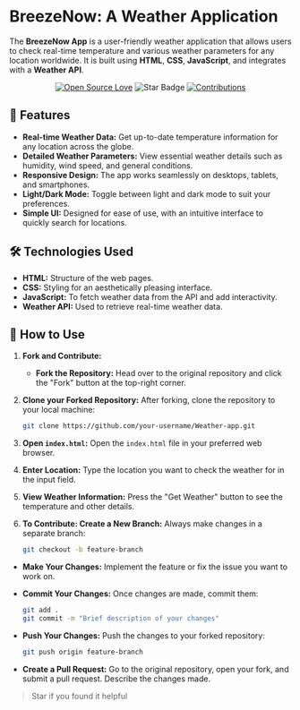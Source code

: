 # BreezeNow: A Weather Application

The **BreezeNow App** is a user-friendly weather application that allows users to check real-time temperature and various weather parameters for any location worldwide. It is built using **HTML**, **CSS**, **JavaScript**, and integrates with a **Weather API**.

<!-- <p>Click here to see live application: <a href="https://breezenow.vercel.app">BreezeNow App</a></p>  -->

<div align="center">

[![Open Source Love](https://firstcontributions.github.io/open-source-badges/badges/open-source-v1/open-source.svg)](https://github.com/Riyaraghuwnanshi/WeatherB)
<img src="https://img.shields.io/static/v1?label=%E2%AD%90&message=If%20Useful&style=style=flat&color=BC4E99" alt="Star Badge"/>
<a href="https://github.com/Riyaraghuwanshi" ><img src="https://img.shields.io/badge/Contributions-welcome-green.svg?style=flat&logo=github" alt="Contributions" /></a>

</div>

## 🌟 Features

- **Real-time Weather Data:** Get up-to-date temperature information for any location across the globe.
- **Detailed Weather Parameters:** View essential weather details such as humidity, wind speed, and general conditions.
- **Responsive Design:** The app works seamlessly on desktops, tablets, and smartphones.
- **Light/Dark Mode:** Toggle between light and dark mode to suit your preferences.
- **Simple UI:** Designed for ease of use, with an intuitive interface to quickly search for locations.

## 🛠️ Technologies Used

- **HTML:** Structure of the web pages.
- **CSS:** Styling for an aesthetically pleasing interface.
- **JavaScript:** To fetch weather data from the API and add interactivity.
- **Weather API:** Used to retrieve real-time weather data.

## 🚀 How to Use

1. **Fork and Contribute:**
   - **Fork the Repository:**
     Head over to the original repository and click the "Fork" button at the top-right corner.
     
2. **Clone your Forked Repository:**
     After forking, clone the repository to your local machine:
     ```bash
     git clone https://github.com/your-username/Weather-app.git
     ```
3. **Open `index.html`:**
   Open the `index.html` file in your preferred web browser.

4. **Enter Location:**
   Type the location you want to check the weather for in the input field.

5. **View Weather Information:**
   Press the "Get Weather" button to see the temperature and other details.

6.  **To Contribute: Create a New Branch:**
     Always make changes in a separate branch:
     ```bash
     git checkout -b feature-branch
     ```

   - **Make Your Changes:**
     Implement the feature or fix the issue you want to work on.

   - **Commit Your Changes:**
     Once changes are made, commit them:
     ```bash
     git add .
     git commit -m "Brief description of your changes"
     ```

   - **Push Your Changes:**
     Push the changes to your forked repository:
     ```bash
     git push origin feature-branch
     ```

   - **Create a Pull Request:**
     Go to the original repository, open your fork, and submit a pull request. Describe the changes made.

> Star if you found it helpful 

